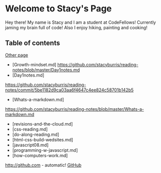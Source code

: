 # Welcome to Stacy's Page

Hey there! My name is Stacy and I am a student at CodeFellows! Currently jaming my brain full of code! Also I enjoy hiking, painting and cooking!

## Table of contents

<a href="https://github.com/stacyburris/reading-notes/blob/master/Day1notes.md">Other page</a>

- [Growth-mindset.md] https://github.com/stacyburris/reading-notes/blob/master/Day1notes.md
- [Day1notes.md]

https://github.com/stacyburris/reading-notes/commit/5be1182d9ca03aa6f4647c4ee824c58701b142b5

- [Whats-a-markdown.md]


https://github.com/stacyburris/reading-notes/blob/master/Whats-a-markdown.md

- [revisions-and-the-cloud.md]
- [css-reading.md]
- [do-along-reading.md]
- [html-css-build-wedsites.md]
- [javascript08.md]
- [programming-w-javascript.md]
- [how-computers-work.md]

http://github.com - automatic!
[GitHub](http://github.com)
